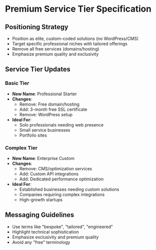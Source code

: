 # Premium Service Tier Specification

## Positioning Strategy
- Position as elite, custom-coded solutions (no WordPress/CMS)
- Target specific professional niches with tailored offerings
- Remove all free services (domains/hosting)
- Emphasize premium quality and exclusivity

## Service Tier Updates

### Basic Tier
- **New Name**: Professional Starter
- **Changes**:
  - Remove: Free domain/hosting
  - Add: 3-month free SSL certificate
  - Remove: WordPress setup
- **Ideal For**:
  - Solo professionals needing web presence
  - Small service businesses
  - Portfolio sites

### Complex Tier
- **New Name**: Enterprise Custom
- **Changes**:
  - Remove: CMS/optimization services
  - Add: Custom API integrations
  - Add: Dedicated performance optimization
- **Ideal For**:
  - Established businesses needing custom solutions
  - Companies requiring complex integrations
  - High-growth startups

## Messaging Guidelines
- Use terms like "bespoke", "tailored", "engineered"
- Highlight technical sophistication
- Emphasize exclusivity and premium quality
- Avoid any "free" terminology